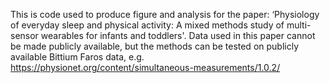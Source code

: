 This is code used to produce figure and analysis for the paper: ‘Physiology of everyday sleep and physical activity: A mixed methods study of multi-sensor wearables for infants and toddlers'.
Data used in this paper cannot be made publicly available, but the methods can be tested on publicly available Bittium Faros data, e.g. https://physionet.org/content/simultaneous-measurements/1.0.2/
